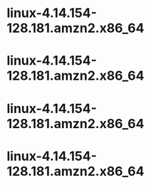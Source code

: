 # linux-4.14.154-128.181.amzn2.x86_64
# linux-4.14.154-128.181.amzn2.x86_64
# linux-4.14.154-128.181.amzn2.x86_64
# linux-4.14.154-128.181.amzn2.x86_64
